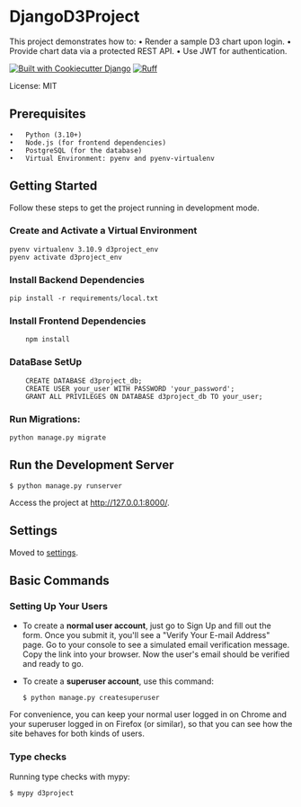 # DjangoD3Project

This project demonstrates how to:
	•	Render a sample D3 chart upon login.
	•	Provide chart data via a protected REST API.
	•	Use JWT for authentication.


[![Built with Cookiecutter Django](https://img.shields.io/badge/built%20with-Cookiecutter%20Django-ff69b4.svg?logo=cookiecutter)](https://github.com/cookiecutter/cookiecutter-django/)
[![Ruff](https://img.shields.io/endpoint?url=https://raw.githubusercontent.com/astral-sh/ruff/main/assets/badge/v2.json)](https://github.com/astral-sh/ruff)

License: MIT


## Prerequisites

	•	Python (3.10+)
	•	Node.js (for frontend dependencies)
	•	PostgreSQL (for the database)
	•	Virtual Environment: pyenv and pyenv-virtualenv


## Getting Started

Follow these steps to get the project running in development mode.

### Create and Activate a Virtual Environment
    
    pyenv virtualenv 3.10.9 d3project_env
    pyenv activate d3project_env
    
### Install Backend Dependencies
    pip install -r requirements/local.txt

### Install Frontend Dependencies
        npm install

### DataBase SetUp
        CREATE DATABASE d3project_db;
        CREATE USER your_user WITH PASSWORD 'your_password';
        GRANT ALL PRIVILEGES ON DATABASE d3project_db TO your_user;

### Run Migrations:
    python manage.py migrate

## Run the Development Server
    $ python manage.py runserver

Access the project at http://127.0.0.1:8000/.


## Settings

Moved to [settings](https://cookiecutter-django.readthedocs.io/en/latest/1-getting-started/settings.html).


## Basic Commands

### Setting Up Your Users

- To create a **normal user account**, just go to Sign Up and fill out the form. Once you submit it, you'll see a "Verify Your E-mail Address" page. Go to your console to see a simulated email verification message. Copy the link into your browser. Now the user's email should be verified and ready to go.

- To create a **superuser account**, use this command:

      $ python manage.py createsuperuser

For convenience, you can keep your normal user logged in on Chrome and your superuser logged in on Firefox (or similar), so that you can see how the site behaves for both kinds of users.

### Type checks

Running type checks with mypy:

    $ mypy d3project
